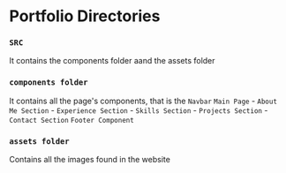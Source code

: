 # Portfolio Directories

### `SRC`

It contains the components folder aand the assets folder

### `components folder`

It contains all the page's components, that is the 
 `Navbar`
 `Main Page` - `About Me Section`
             -  `Experience Section`
             - `Skills Section`
             - `Projects Section`
             - `Contact Section`
  `Footer Component`


 ### `assets folder`
 Contains all the images found in the website
